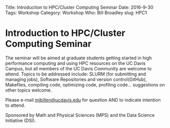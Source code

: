 Title: Introduction to HPC/Cluster Computing Seminar
Date: 2016-9-30
Tags: Workshop
Category: Workshop
Who: Bill Broadley
slug: HPC1

# Introduction to HPC/Cluster Computing Seminar

The seminar will be aimed at graduate students getting started in high performance computing and using HPC resources on
the UC Davis Campus, but all members of the UC Davis Community are welcome to attend. Topics to be addressed include:
SLURM (for submitting and managing jobs), Software Repositories and version control(GitHub), Makefiles, compiling code, optimizing
code, profiling code... suggestions on other topics welcome.

Please e-mail mibillen@ucdavis.edu for question AND to indicate intention to attend.

Sponsored by Math and Physical Sciences (MPS) and the Data Science Initiative (DSI).
